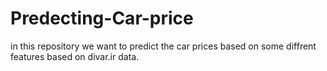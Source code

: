# Predecting-Car-price
 in this repository we want to predict the car prices based on some diffrent features based on divar.ir data.

